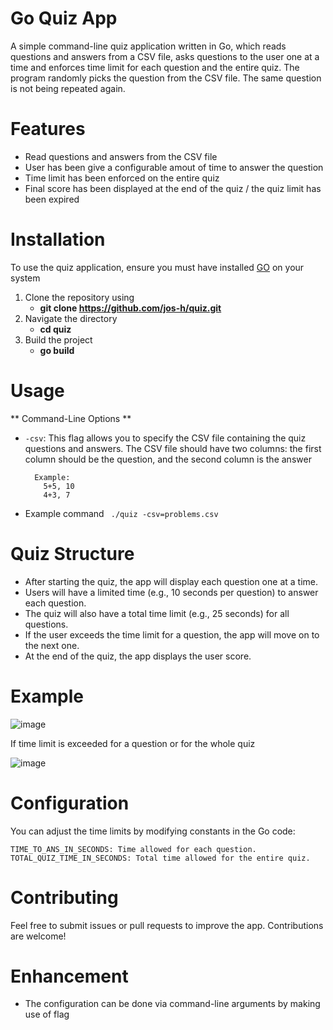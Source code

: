 # Go Quiz App

A simple command-line quiz application written in Go, which reads questions and answers from a CSV file, asks questions to the user one at a time and enforces time limit for each question and the entire quiz. The program randomly picks the question from the CSV file. The same question is not being repeated again.

# Features
- Read questions and answers from the CSV file
- User has been give a configurable amout of time to answer the question
- Time limit has been enforced on the entire quiz
- Final score has been displayed at the end of the quiz / the quiz limit has been expired

# Installation

To use the quiz application, ensure you must have installed [GO](https://go.dev/) on your system
1. Clone the repository using
   - **git clone https://github.com/jos-h/quiz.git**
2. Navigate the directory
   - **cd quiz**
3. Build the project
   - **go build**

# Usage
** Command-Line Options **
- ```-csv```: This flag allows you to specify the CSV file containing the quiz questions and answers. The CSV file should have two columns: the first column should be the question, and the second column is the answer
   ```
     Example:
       5+5, 10
       4+3, 7
   ```
- Example command
    ``` ./quiz -csv=problems.csv```

# Quiz Structure
- After starting the quiz, the app will display each question one at a time.
- Users will have a limited time (e.g., 10 seconds per question) to answer each question.
- The quiz will also have a total time limit (e.g., 25 seconds) for all questions.
- If the user exceeds the time limit for a question, the app will move on to the next one.
- At the end of the quiz, the app displays the user score.

# Example

![image](https://github.com/user-attachments/assets/b37d9467-cb6c-42e0-ae14-8d01409d410e)

If time limit is exceeded for a question or for the whole quiz

  ![image](https://github.com/user-attachments/assets/d91cf00c-9e4c-4811-a0d5-530046f1ad20)

# Configuration
You can adjust the time limits by modifying constants in the Go code:

```
TIME_TO_ANS_IN_SECONDS: Time allowed for each question.
TOTAL_QUIZ_TIME_IN_SECONDS: Total time allowed for the entire quiz.
```

# Contributing
Feel free to submit issues or pull requests to improve the app. Contributions are welcome!

# Enhancement
- The configuration can be done via command-line arguments by making use of flag
